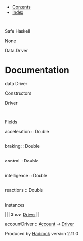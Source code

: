 -   [Contents](index.html)
-   [Index](doc-index.html)

 

Safe Haskell

None

Data.Driver

Documentation
=============

data Driver

Constructors

Driver

 

Fields

acceleration :: Double  
 

braking :: Double  
 

control :: Double  
 

intelligence :: Double  
 

reactions :: Double  
 

Instances

||
|Show [Driver](Data-Driver.html#t:Driver)| |

accountDriver :: [Account](Model-Account.html#t:Account) -\> [Driver](Data-Driver.html#t:Driver)

Produced by [Haddock](http://www.haskell.org/haddock/) version 2.11.0
